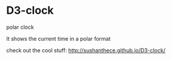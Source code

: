 D3-clock
========

polar clock 


It shows the current time in a polar format 

check out the cool stuff:
http://sushanthece.github.io/D3-clock/
